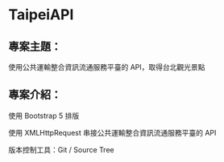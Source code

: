 # TaipeiAPI

## 專案主題：

使用公共運輸整合資訊流通服務平臺的 API，取得台北觀光景點

## 專案介紹：

使用 Bootstrap 5 排版

使⽤ XMLHttpRequest 串接公共運輸整合資訊流通服務平臺的 API

版本控制工具：Git / Source Tree

